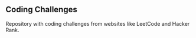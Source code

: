 ## Coding Challenges

Repository with coding challenges from websites like LeetCode and Hacker Rank.
